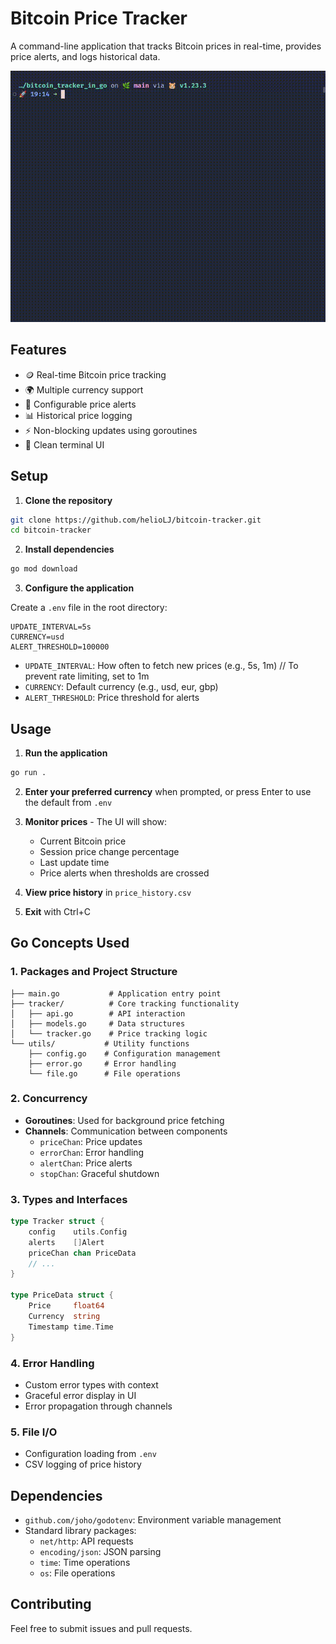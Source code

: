 # Bitcoin Price Tracker

A command-line application that tracks Bitcoin prices in real-time, provides price alerts, and logs historical data.

![Bitcoin Price Tracker](./demo.gif)

## Features

- 🪙 Real-time Bitcoin price tracking
- 🌍 Multiple currency support
- 🚨 Configurable price alerts
- 📊 Historical price logging
- ⚡ Non-blocking updates using goroutines
- 🎨 Clean terminal UI

## Setup

1. **Clone the repository**
```bash
git clone https://github.com/helioLJ/bitcoin-tracker.git
cd bitcoin-tracker
```

2. **Install dependencies**
```bash
go mod download
```

3. **Configure the application**

Create a `.env` file in the root directory:
```env
UPDATE_INTERVAL=5s
CURRENCY=usd
ALERT_THRESHOLD=100000
```

- `UPDATE_INTERVAL`: How often to fetch new prices (e.g., 5s, 1m) // To prevent rate limiting, set to 1m
- `CURRENCY`: Default currency (e.g., usd, eur, gbp)
- `ALERT_THRESHOLD`: Price threshold for alerts

## Usage

1. **Run the application**
```bash
go run .
```

2. **Enter your preferred currency** when prompted, or press Enter to use the default from `.env`

3. **Monitor prices** - The UI will show:
   - Current Bitcoin price
   - Session price change percentage
   - Last update time
   - Price alerts when thresholds are crossed

4. **View price history** in `price_history.csv`

5. **Exit** with Ctrl+C

## Go Concepts Used

### 1. Packages and Project Structure
```
├── main.go           # Application entry point
├── tracker/          # Core tracking functionality
│   ├── api.go        # API interaction
│   ├── models.go     # Data structures
│   └── tracker.go    # Price tracking logic
└── utils/           # Utility functions
    ├── config.go    # Configuration management
    ├── error.go     # Error handling
    └── file.go      # File operations
```

### 2. Concurrency
- **Goroutines**: Used for background price fetching
- **Channels**: Communication between components
  - `priceChan`: Price updates
  - `errorChan`: Error handling
  - `alertChan`: Price alerts
  - `stopChan`: Graceful shutdown

### 3. Types and Interfaces
```go
type Tracker struct {
    config    utils.Config
    alerts    []Alert
    priceChan chan PriceData
    // ...
}

type PriceData struct {
    Price     float64
    Currency  string
    Timestamp time.Time
}
```

### 4. Error Handling
- Custom error types with context
- Graceful error display in UI
- Error propagation through channels

### 5. File I/O
- Configuration loading from `.env`
- CSV logging of price history

## Dependencies

- `github.com/joho/godotenv`: Environment variable management
- Standard library packages:
  - `net/http`: API requests
  - `encoding/json`: JSON parsing
  - `time`: Time operations
  - `os`: File operations

## Contributing

Feel free to submit issues and pull requests.
